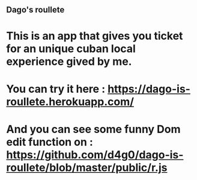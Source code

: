 ##	Dago's roullete 

#	  This is an app that gives you ticket for an unique cuban local experience gived by me.

#   You can try it here :  https://dago-is-roullete.herokuapp.com/

#   And you can see some funny Dom edit function on : https://github.com/d4g0/dago-is-roullete/blob/master/public/r.js 
